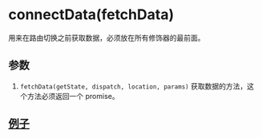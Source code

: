 # connectData(fetchData)

用来在路由切换之前获取数据，必须放在所有修饰器的最前面。

## 参数

1. `fetchData(getState, dispatch, location, params)` 获取数据的方法，这个方法必须返回一个 promise。

## [例子](http://git.che3bao.com/autobots/prime-desktop/blob/cd1ef8fdab42243cb9f2a55808bd2f52de09410b/src%2Fcontainers%2FCompany%2FEditPage%2FEditPage.js#L13-17)
